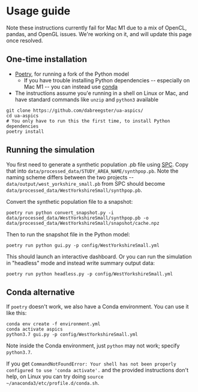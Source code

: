 # Usage guide

Note these instructions currently fail for Mac M1 due to a mix of OpenCL,
pandas, and OpenGL issues. We're working on it, and will update this page once
resolved.

## One-time installation

- [Poetry](https://python-poetry.org), for running a fork of the Python model
  - If you have trouble installing Python dependencies -- especially on Mac M1
    -- you can instead use
    [conda](https://docs.conda.io/projects/conda/en/latest/index.html)
- The instructions assume you'e running in a shell on Linux or Mac, and have
  standard commands like `unzip` and `python3` available

```shell
git clone https://github.com/dabreegster/ua-aspics/
cd ua-aspics
# You only have to run this the first time, to install Python dependencies
poetry install
```

## Running the simulation

You first need to generate a synthetic population .pb file using [SPC](https://github.com/dabreegster/spc). Copy that into `data/processed_data/STUDY_AREA_NAME/synthpop.pb`. Note the naming scheme differs between the two projects -- `data/output/west_yorkshire_small.pb` from SPC should become `data/processed_data/WestYorkshireSmall/synthpop.pb`.

Convert the synthetic population file to a snapshot:

```shell
poetry run python convert_snapshot.py -i data/processed_data/WestYorkshireSmall/synthpop.pb -o data/processed_data/WestYorkshireSmall/snapshot/cache.npz
```

Then to run the snapshot file in the Python model:

```shell
poetry run python gui.py -p config/WestYorkshireSmall.yml
```

This should launch an interactive dashboard. Or you can run the simulation in
"headless" mode and instead write summary output data:

```shell
poetry run python headless.py -p config/WestYorkshireSmall.yml
```

## Conda alternative

If `poetry` doesn't work, we also have a Conda environment. You can use it like
this:

```shell
conda env create -f environment.yml
conda activate aspics
python3.7 gui.py -p config/WestYorkshireSmall.yml
```

Note inside the Conda environment, just `python` may not work; specify
`python3.7`.

If you get
`CommandNotFoundError: Your shell has not been properly configured to use 'conda activate'.`
and the provided instructions don't help, on Linux you can try doing
`source ~/anaconda3/etc/profile.d/conda.sh`.

